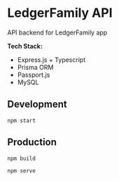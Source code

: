 # LedgerFamily API

API backend for LedgerFamily app

**Tech Stack:**
- Express.js + Typescript
- Prisma ORM
- Passport.js
- MySQL


## Development

    npm start

## Production

    npm build

    npm serve
